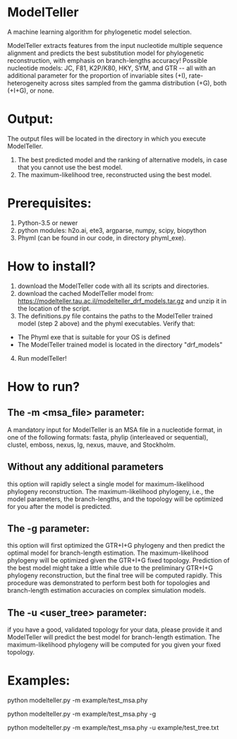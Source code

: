 # ModelTeller
A machine learning algorithm for phylogenetic model selection.

ModelTeller extracts features from the input nucleotide multiple sequence alignment and predicts the best substitution model for phylogenetic reconstruction, with emphasis on branch-lengths accuracy!
Possible nucleotide models: JC, F81, K2P/K80, HKY, SYM, and GTR -- all with an additional parameter for the proportion of invariable sites (+I), rate-heterogeneity across sites sampled from the gamma distribution (+G), both (+I+G), or none.

# Output:
The output files will be located in the directory in which you execute ModelTeller.
1. The best predicted model and the ranking of alternative models, in case that you cannot use the best model.
2. The maximum-likelihood tree, reconstructed using the best model.

# Prerequisites:
1. Python-3.5 or newer
2. python modules: h2o.ai, ete3, argparse, numpy, scipy, biopython
3. Phyml (can be found in our code, in directory phyml_exe).

# How to install?
1. download the ModelTeller code with all its scripts and directories.
2. download the cached ModelTeller model from: https://modelteller.tau.ac.il/modelteller_drf_models.tar.gz
and unzip it in the location of the script.
3. The definitions.py file contains the paths to the ModelTeller trained model (step 2 above) and the phyml executables.
Verify that: 
- The Phyml exe that is suitable for your OS is defined
- The ModelTeller trained model is located in the directory "drf_models"
4. Run modelTeller!

# How to run?
## The -m <msa_file> parameter:
A mandatory input for ModelTeller is an MSA file in a nucleotide format, in one of the following formats: fasta, phylip (interleaved or sequential), clustel, emboss, nexus, Ig, nexus, mauve, and Stockholm.
## Without any additional parameters
this option will rapidly select a single model for maximum-likelihood phylogeny reconstruction. The maximum-likelihood phylogeny, i.e., the model parameters, the branch-lengths, and the topology will be optimized for you after the model is predicted.
## The -g parameter:
this option will first optimized the GTR+I+G phylogeny and then predict the optimal model for branch-length estimation. The maximum-likelihood phylogeny will be optimized given the GTR+I+G fixed topology. Prediction of the best model might take a little while due to the preliminary GTR+I+G phylogeny reconstruction, but the final tree will be computed rapidly. This procedure was demonstrated to perform best both for topologies and branch-length estimation accuracies on complex simulation models.
## The -u <user_tree> parameter:
if you have a good, validated topology for your data, please provide it and ModelTeller will predict the best model for branch-length estimation. The maximum-likelihood phylogeny will be computed for you given your fixed topology.

# Examples:
python modelteller.py -m example/test_msa.phy

python modelteller.py -m example/test_msa.phy -g

python modelteller.py -m example/test_msa.phy -u example/test_tree.txt
